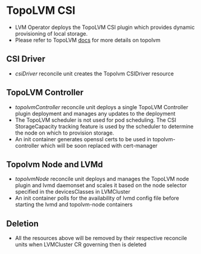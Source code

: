 # TopoLVM CSI

- LVM Operator deploys the TopoLVM CSI plugin which provides dynamic provisioning of
  local storage.
- Please refer to TopoLVM [docs][topolvm-docs] for more details on topolvm

## CSI Driver

- *csiDriver* reconcile unit creates the Topolvm CSIDriver resource

## TopoLVM Controller

- *topolvmController* reconcile unit deploys a single TopoLVM Controller plugin
  deployment and manages any updates to the deployment
- The TopoLVM scheduler is not used for pod scheduling. The CSI StorageCapacity
  tracking feature is used by the scheduler to determine the node on which
  to provision storage.
- An init container generates openssl certs to be used in topolvm-controller
  which will be soon replaced with cert-manager

## Topolvm Node and LVMd

- *topolvmNode* reconcile unit deploys and manages the TopoLVM node plugin and lvmd
  daemonset and scales it based on the node selector specified in the devicesClasses
  in LVMCluster
- An init container polls for the availability of lvmd config file before
  starting the lvmd and topolvm-node containers

## Deletion

- All the resources above will be removed by their respective reconcile units when
  LVMCluster CR governing then is deleted


[topolvm-docs]: https://github.com/topolvm/topolvm/tree/main/docs
